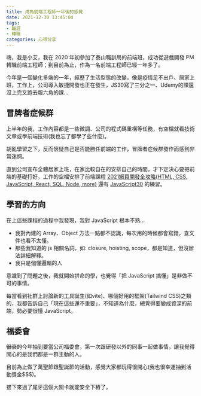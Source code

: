 ```yaml
---
title: 成為前端工程師一年後的感覺
date: 2021-12-30 13:45:04
tags:
- 職涯
- 轉職
categories: 心得分享
---
```


嗨，我是小艾，我在 2020 年初參加了泰山職訓局的前端班，成功從遊戲開發 PM 轉職前端工程師；到目前為止，作為一名前端工程師已經一年多了。

今年是一個變化多端的一年，經歷了生活型態的改變，像是疫情足不出戶、居家上班，工作上，公司導入敏捷開發也正在發生，JS30寫了三分之一、Udemy的課還沒上完又跑去報六角的課...

## 冒牌者症候群

上半年的我，工作內容都是一些微調、公司的程式碼重構等任務，有空檔就看技術文章或學前端技術(我也忘了都學了些什麼)。

胡亂學習之下，反而懷疑自己是否能勝任前端的工作，冒牌者症候群發作而感到非常迷惘。

直到公司宣布全體居家上班，在家比較自在的安排自己的時間，才下定決心要把前端的基礎打好，工作的空檔安排了前端課程 [2021網頁開發全攻略(HTML, CSS, JavaScript, React, SQL, Node, more)](https://www.udemy.com/course/html5-css3-z/) 還有 [JavaScript30](https://javascript30.com/) 的練習。

## 學習的方向

在上這些課程的過程中我發現，我對 JavaScript 根本不熟...

* 我對內建的 Array、Object 方法一點都不認識，每次用的時候都會寫錯，查文件也看不太懂。
* 那些我知道的 js 相關名詞，如: closure, hoisting, scope，都是知道，但沒辦法詳細解釋。
* 我只是個懂邏輯的人

意識到了問題之後，我就開始拼命的學，也覺得「把 JavaScript 搞懂」是非做不可的事情。

每當看到社群上討論新的工具誕生(如vite)、哪個好用的框架(Tailwind CSS)之類的，我都告訴自己「現在這些還不重要」，不知道為什麼，總覺得要變成資深的前端，勢必要很懂 JavaScript。

## 福委會

~~很衰的~~今年抽到要當公司福委會，第一次跟研發以外的同事一起做事情，讓我覺得開心的是我們都是一群主動的人。

目前為止做了萬聖節跟聖誕節的活動，感覺大家都玩得很開心(我也很幸運抽到活動獎金$$$)。

接下來過了尾牙這個大關卡就能安全下樁了。

<!-- ## Git 推廣計畫

公司是使用 SVN 來做版本控制，我們計畫從明年開始使用Git，來解決每次都要手動上版，以及硬碟空間占用的問題。

## 敏捷開發

公司有意導入敏捷開發。 -->